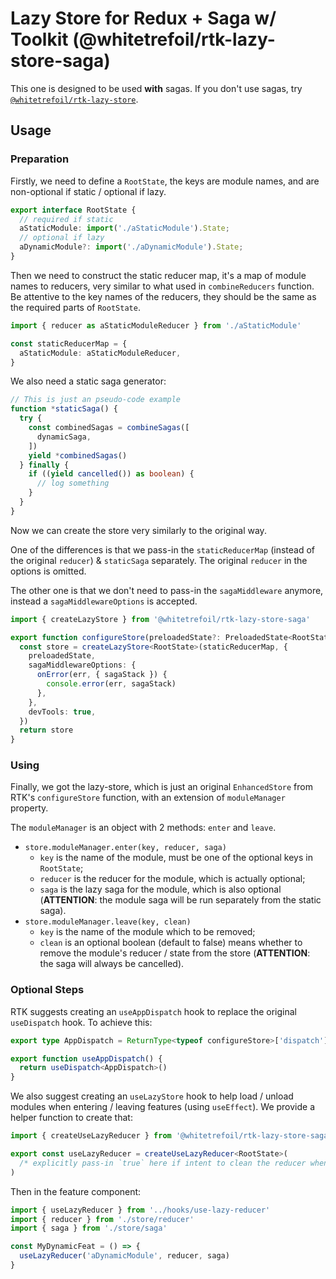 Lazy Store for Redux + Saga w/ Toolkit (@whitetrefoil/rtk-lazy-store-saga)
==========

This one is designed to be used **with** sagas.
If you don't use sagas, try [`@whitetrefoil/rtk-lazy-store`](https://github.com/whitetrefoil/rtk-lazy-store/tree/master/packages/rtk-lazy-store).

Usage
-----

### Preparation

Firstly, we need to define a `RootState`, the keys are module names, and are non-optional if static / optional if lazy.

```ts
export interface RootState {
  // required if static
  aStaticModule: import('./aStaticModule').State;
  // optional if lazy
  aDynamicModule?: import('./aDynamicModule').State;
}
```

Then we need to construct the static reducer map, it's a map of module names to reducers, very similar to what used in `combineReducers` function.
Be attentive to the key names of the reducers, they should be the same as the required parts of `RootState`.

```ts
import { reducer as aStaticModuleReducer } from './aStaticModule'

const staticReducerMap = {
  aStaticModule: aStaticModuleReducer,
}
```

We also need a static saga generator:
```ts
// This is just an pseudo-code example
function *staticSaga() {
  try {
    const combinedSagas = combineSagas([
      dynamicSaga,
    ])
    yield *combinedSagas()
  } finally {
    if ((yield cancelled()) as boolean) {
      // log something
    }
  }
}
```

Now we can create the store very similarly to the original way.

One of the differences is that we pass-in the `staticReducerMap` (instead of the original `reducer`) & `staticSaga` separately.
The original `reducer` in the options is omitted.

The other one is that we don't need to pass-in the `sagaMiddleware` anymore, instead a `sagaMiddlewareOptions` is accepted.

```ts
import { createLazyStore } from '@whitetrefoil/rtk-lazy-store-saga'

export function configureStore(preloadedState?: PreloadedState<RootState>) {
  const store = createLazyStore<RootState>(staticReducerMap, {
    preloadedState,
    sagaMiddlewareOptions: {
      onError(err, { sagaStack }) {
        console.error(err, sagaStack)
      },
    },
    devTools: true,
  })
  return store
}
```

### Using

Finally, we got the lazy-store, which is just an original `EnhancedStore` from RTK's `configureStore` function, with an extension of `moduleManager` property.

The `moduleManager` is an object with 2 methods: `enter` and `leave`.

* `store.moduleManager.enter(key, reducer, saga)`
  * `key` is the name of the module, must be one of the optional keys in `RootState`;
  * `reducer` is the reducer for the module, which is actually optional;
  * `saga` is the lazy saga for the module, which is also optional (**ATTENTION**: the module saga will be run separately from the static saga).
* `store.moduleManager.leave(key, clean)`
  * `key` is the name of the module which to be removed;
  * `clean` is an optional boolean (default to false) means whether to remove the module's reducer / state from the store (**ATTENTION**: the saga will always be cancelled).

### Optional Steps

RTK suggests creating an `useAppDispatch` hook to replace the original `useDispatch` hook.
To achieve this:
```ts
export type AppDispatch = ReturnType<typeof configureStore>['dispatch']

export function useAppDispatch() {
  return useDispatch<AppDispatch>()
}
```

We also suggest creating an `useLazyStore` hook to help load / unload modules when entering / leaving features (using `useEffect`).
We provide a helper function to create that:
```ts
import { createUseLazyReducer } from '@whitetrefoil/rtk-lazy-store-saga'

export const useLazyReducer = createUseLazyReducer<RootState>(
  /* explicitly pass-in `true` here if intent to clean the reducer when leaving, default is `false` */
)
```

Then in the feature component:
```ts
import { useLazyReducer } from '../hooks/use-lazy-reducer'
import { reducer } from './store/reducer'
import { saga } from './store/saga'

const MyDynamicFeat = () => {
  useLazyReducer('aDynamicModule', reducer, saga)
}
```
